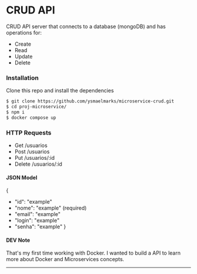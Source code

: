 # CRUD API

CRUD API server that connects to a database (mongoDB) and has operations for:

- Create
- Read
- Update
- Delete

### Installation

Clone this repo and install the dependencies

```sh
$ git clone https://github.com/ysmaelmarks/microservice-crud.git
$ cd proj-microservice/
$ npm i
$ docker compose up
```

### HTTP Requests

- Get /usuarios
- Post /usuarios
- Put /usuarios/:id
- Delete /usuarios/:id

#### JSON Model

{
- "id": "example"
- "nome": "example" (required)
- "email": "example"
- "login": "example"
- "senha": "example"
}


#### DEV Note
That's my first time working with Docker. I wanted to build a API to learn more about Docker and Microservices concepts. 


---

